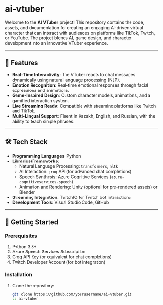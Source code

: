 # ai-vtuber
Welcome to the **AI VTuber** project! This repository contains the code, assets, and documentation for creating an engaging AI-driven virtual character that can interact with audiences on platforms like TikTok, Twitch, or YouTube. The project blends AI, game design, and character development into an innovative VTuber experience.

---

## 🎯 **Features**
- **Real-Time Interactivity**: The VTuber reacts to chat messages dynamically using natural language processing (NLP).
- **Emotion Recognition**: Real-time emotional responses through facial expressions and animations.
- **Game-Inspired Design**: Custom character models, animations, and a gamified interaction system.
- **Live Streaming Ready**: Compatible with streaming platforms like Twitch and TikTok.
- **Multi-Lingual Support**: Fluent in Kazakh, English, and Russian, with the ability to teach simple phrases.

---

## 🛠️ **Tech Stack**
- **Programming Languages**: Python
- **Libraries/Frameworks**:
  - Natural Language Processing: `transformers`, `nltk`
  - AI Interaction: `groq` API (for advanced chat completions)
  - Speech Synthesis: Azure Cognitive Services (`azure-cognitiveservices-speech`)
  - Animation and Rendering: Unity (optional for pre-rendered assets) or Blender
- **Streaming Integration**: TwitchIO for Twitch bot interactions
- **Development Tools**: Visual Studio Code, GitHub

---

## 🚀 **Getting Started**
### Prerequisites
1. Python 3.8+
2. Azure Speech Services Subscription
3. Groq API Key (or equivalent for chat completions)
4. Twitch Developer Account (for bot integration)

### Installation
1. Clone the repository:
   ```bash
   git clone https://github.com/yourusername/ai-vtuber.git
   cd ai-vtuber
